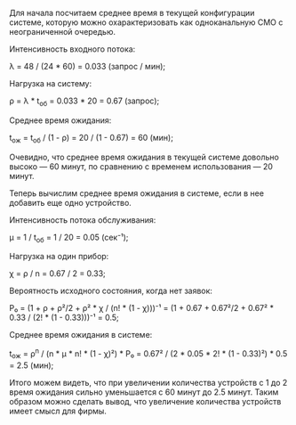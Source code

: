 Для начала посчитаем среднее время в текущей конфигурации системе, которую можно охарактеризовать как одноканальную СМО с неограниченной очередью.

Интенсивность входного потока:

λ = 48 / (24 * 60) = 0.033 (запрос / мин);

Нагрузка на систему:

ρ = λ * t<sub>об</sub> = 0.033 * 20 = 0.67 (запрос);

Среднее время ожидания:

t<sub>ож</sub> = t<sub>об</sub> / (1 - ρ) = 20 / (1 - 0.67) = 60 (мин);

Очевидно, что среднее время ожидания в текущей системе довольно высоко — 60 минут, по сравнению с временем использования — 20 минут.

Теперь вычислим среднее время ожидания в системе, если в нее добавить еще одно устройство.

Интенсивность потока обслуживания:

μ = 1 / t<sub>об</sub> = 1 / 20 = 0.05 (сек⁻¹);

Нагрузка на один прибор:

χ = ρ / n = 0.67 / 2 = 0.33;

Вероятность исходного состояния, когда нет заявок:

P₀ = (1 + ρ + ρ²/2 + ρ² * χ / (n! * (1 - χ)))⁻¹ = (1 + 0.67 + 0.67²/2 + 0.67² * 0.33 / (2! * (1 - 0.33)))⁻¹ = 0.5;

Среднее время ожидания в системе:

t<sub>ож</sub> = ρ<sup>n</sup> / (n * μ * n! * (1 - χ)²) * P₀ = 0.67² / (2 * 0.05 * 2! * (1 - 0.33)²) * 0.5 = 2.5 (мин);

Итого можем видеть, что при увеличении количества устройств с 1 до 2 время ожидания сильно уменьшается с 60 минут до 2.5 минут. Таким образом можно сделать вывод, что увеличение количества устройств имеет смысл для фирмы.

